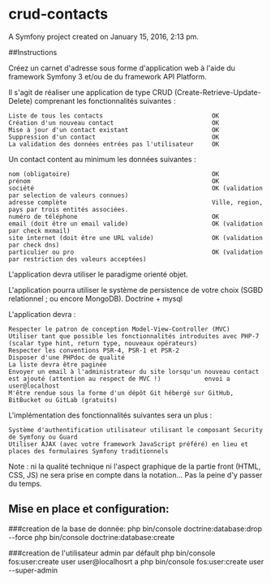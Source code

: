 # crud-contacts


A Symfony project created on January 15, 2016, 2:13 pm.

##Instructions

Créez un carnet d'adresse sous forme d'application web à l'aide du framework Symfony 3 et/ou de du framework API Platform.

Il s'agit de réaliser une application de type CRUD (Create-Retrieve-Update-Delete) comprenant les fonctionnalités suivantes :

    Liste de tous les contacts                              OK
    Création d'un nouveau contact                           OK
    Mise à jour d'un contact existant                       OK
    Suppression d'un contact                                OK
    La validation des données entrées pas l'utilisateur     OK

Un contact content au minimum les données suivantes :

    nom (obligatoire)                                       OK
    prénom                                                  OK
    société                                                 OK (validation par selection de valeurs connues)
    adresse complète                                        Ville, region, pays par trois entités associées.
    numéro de téléphone                                     OK
    email (doit être un email valide)                       OK (validation par check mxmail)
    site internet (doit être une URL valide)                OK (validation par check dns)
    particulier ou pro                                      OK (validation par restriction des valeurs acceptées)

L'application devra utiliser le paradigme orienté objet.

L'application pourra utiliser le système de persistence de votre choix (SGBD relationnel ; ou encore MongoDB).
                                                            Doctrine + mysql

L'application devra :

    Respecter le patron de conception Model-View-Controller (MVC)
    Utiliser tant que possible les fonctionnalités introduites avec PHP-7 (scalar type hint, return type, nouveaux opérateurs)
    Respecter les conventions PSR-4, PSR-1 et PSR-2
    Disposer d'une PHPdoc de qualité
    La liste devra être paginée
    Envoyer un email à l'administrateur du site lorsqu'un nouveau contact est ajouté (attention au respect de MVC !)            envoi a user@localhost
    M'être rendue sous la forme d'un dépôt Git hébergé sur GitHub, BitBucket ou GitLab (gratuits)

L'implémentation des fonctionnalités suivantes sera un plus :

    Système d'authentification utilisateur utilisant le composant Security de Symfony ou Guard
    Utiliser AJAX (avec votre framework JavaScript préféré) en lieu et places des formulaires Symfony traditionnels

Note : ni la qualité technique ni l'aspect graphique de la partie front (HTML, CSS, JS) ne sera prise en compte dans la notation... Pas la peine d'y passer du temps.

## Mise en place et configuration:

###creation de la base de donnée:
    php bin/console doctrine:database:drop --force
    php bin/console doctrine:database:create

###creation de l'utilisateur admin par défault
    php bin/console fos:user:create user user@localhosrt a
    php bin/console fos:user:create user --super-admin
